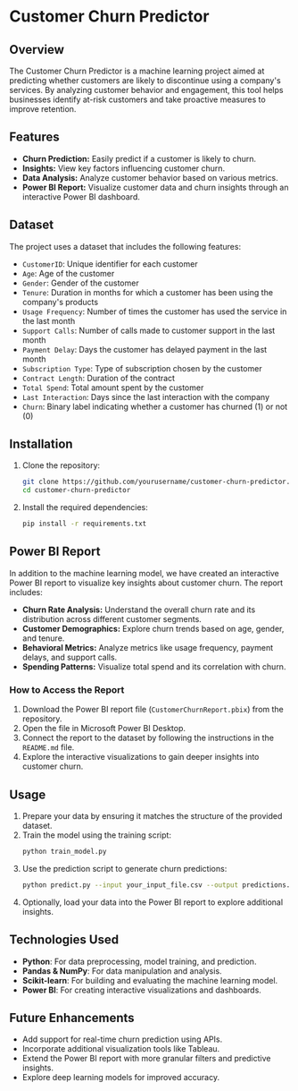 # Customer Churn Predictor

## Overview
The Customer Churn Predictor is a machine learning project aimed at predicting whether customers are likely to discontinue using a company's services. By analyzing customer behavior and engagement, this tool helps businesses identify at-risk customers and take proactive measures to improve retention.

## Features
- **Churn Prediction:** Easily predict if a customer is likely to churn.
- **Insights:** View key factors influencing customer churn.
- **Data Analysis:** Analyze customer behavior based on various metrics.
- **Power BI Report:** Visualize customer data and churn insights through an interactive Power BI dashboard.

## Dataset
The project uses a dataset that includes the following features:
- `CustomerID`: Unique identifier for each customer
- `Age`: Age of the customer
- `Gender`: Gender of the customer
- `Tenure`: Duration in months for which a customer has been using the company's products
- `Usage Frequency`: Number of times the customer has used the service in the last month
- `Support Calls`: Number of calls made to customer support in the last month
- `Payment Delay`: Days the customer has delayed payment in the last month
- `Subscription Type`: Type of subscription chosen by the customer
- `Contract Length`: Duration of the contract
- `Total Spend`: Total amount spent by the customer
- `Last Interaction`: Days since the last interaction with the company
- `Churn`: Binary label indicating whether a customer has churned (1) or not (0)

## Installation
1. Clone the repository:
   ```bash
   git clone https://github.com/yourusername/customer-churn-predictor.git
   cd customer-churn-predictor
   ```
2. Install the required dependencies:
   ```bash
   pip install -r requirements.txt
   ```

## Power BI Report
In addition to the machine learning model, we have created an interactive Power BI report to visualize key insights about customer churn. The report includes:
- **Churn Rate Analysis:** Understand the overall churn rate and its distribution across different customer segments.
- **Customer Demographics:** Explore churn trends based on age, gender, and tenure.
- **Behavioral Metrics:** Analyze metrics like usage frequency, payment delays, and support calls.
- **Spending Patterns:** Visualize total spend and its correlation with churn.

### How to Access the Report
1. Download the Power BI report file (`CustomerChurnReport.pbix`) from the repository.
2. Open the file in Microsoft Power BI Desktop.
3. Connect the report to the dataset by following the instructions in the `README.md` file.
4. Explore the interactive visualizations to gain deeper insights into customer churn.

## Usage
1. Prepare your data by ensuring it matches the structure of the provided dataset.
2. Train the model using the training script:
   ```bash
   python train_model.py
   ```
3. Use the prediction script to generate churn predictions:
   ```bash
   python predict.py --input your_input_file.csv --output predictions.csv
   ```
4. Optionally, load your data into the Power BI report to explore additional insights.

## Technologies Used
- **Python**: For data preprocessing, model training, and prediction.
- **Pandas & NumPy**: For data manipulation and analysis.
- **Scikit-learn**: For building and evaluating the machine learning model.
- **Power BI**: For creating interactive visualizations and dashboards.

## Future Enhancements
- Add support for real-time churn prediction using APIs.
- Incorporate additional visualization tools like Tableau.
- Extend the Power BI report with more granular filters and predictive insights.
- Explore deep learning models for improved accuracy.




